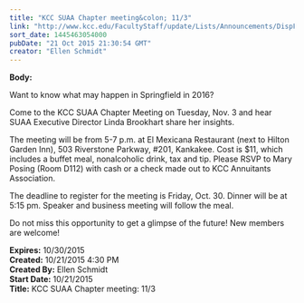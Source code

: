 ```yaml
---
title: "KCC SUAA Chapter meeting&colon; 11/3"
link: "http://www.kcc.edu/FacultyStaff/update/Lists/Announcements/DispForm.aspx?ID=2058"
sort_date: 1445463054000
pubDate: "21 Oct 2015 21:30:54 GMT"
creator: "Ellen Schmidt"
---
```


<div><b>Body:</b> <div class="ExternalClassB439C8BF08A0447687F474129D039C37"><p>Want to know what may happen in Springfield in 2016?  </p>
<p>Come to the KCC SUAA Chapter Meeting on Tuesday, Nov. 3 and hear SUAA Executive Director Linda Brookhart share her insights. </p>
<p>The meeting will be from 5-7 p.m. at El Mexicana Restaurant (next to Hilton Garden Inn), 503 Riverstone Parkway, #201, Kankakee. Cost is $11, which includes a buffet meal, nonalcoholic drink, tax and tip. Please RSVP to Mary Posing (Room D112) with cash or a check made out to KCC Annuitants Association. </p>
<p>The deadline to register for the meeting is Friday, Oct. 30. Dinner will be at 5:15 pm. Speaker and business meeting will follow the meal.</p>
<p>Do not miss this opportunity to get a glimpse of the future! New members are welcome!</p></div></div>
<div><b>Expires:</b> 10/30/2015</div>
<div><b>Created:</b> 10/21/2015 4:30 PM</div>
<div><b>Created By:</b> Ellen Schmidt</div>
<div><b>Start Date:</b> 10/21/2015</div>
<div><b>Title:</b> KCC SUAA Chapter meeting: 11/3</div>
